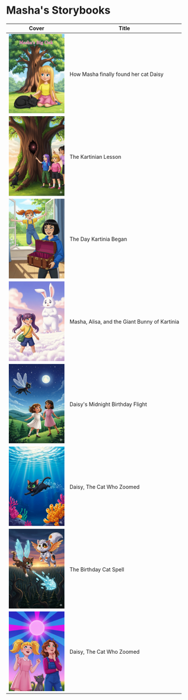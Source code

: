 
# Masha's Storybooks

| Cover | Title |
|-------|--------|
| <a href="https://gemini.google.com/share/96067ef7562b"><img width="150" src="covers/cover001.png"></a> | How Masha finally found her cat Daisy |
| <a href="https://gemini.google.com/share/952e0bd26e81"><img width="150" src="covers/cover002.png"></a> | The Kartinian Lesson |
| <a href="https://gemini.google.com/share/b89fa36a29b6"><img width="150" src="covers/cover003.png"></a> | The Day Kartinia Began |
| <a href="https://gemini.google.com/share/e32e2cfa757c"><img width="150" src="covers/cover004.png"></a> | Masha, Alisa, and the Giant Bunny of Kartinia |
| <a href="https://gemini.google.com/share/f535fc2adf80"><img width="150" src="covers/cover005.png"></a> | Daisy's Midnight Birthday Flight |
| <a href="https://gemini.google.com/share/a21e93502f1d"><img width="150" src="covers/cover006.png"></a> | Daisy, The Cat Who Zoomed |
| <a href="https://gemini.google.com/share/f726c843dfb1"><img width="150" src="covers/cover007.png"></a> | The Birthday Cat Spell |
| <a href="https://gemini.google.com/share/2eadccb2538b"><img width="150" src="covers/cover008.png"></a> | Daisy, The Cat Who Zoomed |
